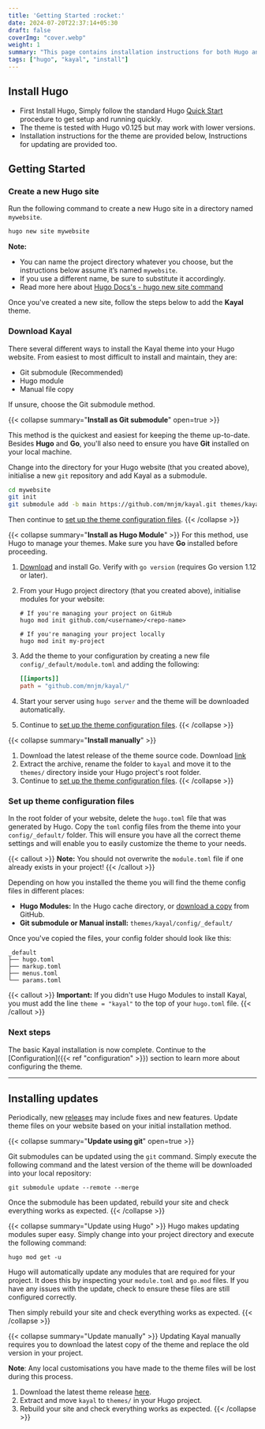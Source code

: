 ```yaml
---
title: 'Getting Started :rocket:'
date: 2024-07-20T22:37:14+05:30
draft: false
coverImg: "cover.webp"
weight: 1
summary: "This page contains installation instructions for both Hugo and Kayal, as well as instructions for future updates."
tags: ["hugo", "kayal", "install"]
---
```


## Install Hugo

- First Install Hugo, Simply follow the standard Hugo [Quick Start](https://gohugo.io/getting-started/quick-start/) procedure to get setup and running quickly.
- The theme is tested with Hugo v0.125 but may work with lower versions.
- Installation instructions for the theme are provided below, Instructions for updating are provided too.

## Getting Started

### Create a new Hugo site

Run the following command to create a new Hugo site in a directory named `mywebsite`.
```bash
hugo new site mywebsite
```
**Note:**
- You can name the project directory whatever you choose, but the instructions below assume it’s named `mywebsite`.
- If you use a different name, be sure to substitute it accordingly.
- Read more here about [Hugo Docs's - hugo new site command](https://gohugo.io/commands/hugo_new_site/#synopsis)

Once you've created a new site, follow the steps below to add the **Kayal** theme.

### Download Kayal

There several different ways to install the Kayal theme into your Hugo website. From easiest to most difficult to install and maintain, they are:

- Git submodule (Recommended)
- Hugo module
- Manual file copy

If unsure, choose the Git submodule method.

{{< collapse summary="<b>Install as Git submodule</b>" open=true >}}

This method is the quickest and easiest for keeping the theme up-to-date. Besides **Hugo** and **Go**, you'll also need to ensure you have **Git** installed on your local machine.

Change into the directory for your Hugo website (that you created above), initialise a new `git` repository and add Kayal as a submodule.

```bash
cd mywebsite
git init
git submodule add -b main https://github.com/mnjm/kayal.git themes/kayal
```

Then continue to [set up the theme configuration files](#set-up-theme-configuration-files).
{{< /collapse >}}

{{< collapse summary="<b>Install as Hugo Module</b>" >}}
For this method, use Hugo to manage your themes. Make sure you have **Go** installed before proceeding.

1. [Download](https://golang.org/dl/) and install Go. Verify with `go version` (requires Go version 1.12 or later).
2. From your Hugo project directory (that you created above), initialise modules for your website:

   ```shell
   # If you're managing your project on GitHub
   hugo mod init github.com/<username>/<repo-name>

   # If you're managing your project locally
   hugo mod init my-project
   ```

3. Add the theme to your configuration by creating a new file `config/_default/module.toml` and adding the following:

   ```toml
   [[imports]]
   path = "github.com/mnjm/kayal/"
   ```

4. Start your server using `hugo server` and the theme will be downloaded automatically.
5. Continue to [set up the theme configuration files](#set-up-theme-configuration-files).
{{< /collapse >}}

{{< collapse summary="<b>Install manually</b>" >}}

1. Download the latest release of the theme source code. Download [link](https://github.com/mnjm/kayal/releases/latest)
2. Extract the archive, rename the folder to `kayal` and move it to the `themes/` directory inside your Hugo project's root folder.
3. Continue to [set up the theme configuration files](#set-up-theme-configuration-files).
{{< /collapse >}}

### Set up theme configuration files

In the root folder of your website, delete the `hugo.toml` file that was generated by Hugo. Copy the `toml` config files from the theme into your `config/_default/` folder. This will ensure you have all the correct theme settings and will enable you to easily customize the theme to your needs.

{{< callout >}}
**Note:** You should not overwrite the `module.toml` file if one already exists in your project!
{{< /callout >}}

Depending on how you installed the theme you will find the theme config files in different places:

- **Hugo Modules:** In the Hugo cache directory, or [download a copy](https://github.com/mnjm/kayal/tree/main/config/_default) from GitHub.
- **Git submodule or Manual install:** `themes/kayal/config/_default/`

Once you've copied the files, your config folder should look like this:

```text
_default
├── hugo.toml
├── markup.toml
├── menus.toml
└── params.toml
```

{{< callout >}}
**Important:** If you didn't use Hugo Modules to install Kayal, you must add the line `theme = "kayal"` to the top of your `hugo.toml` file.
{{< /callout >}}

### Next steps

The basic Kayal installation is now complete. Continue to the [Configuration]({{< ref "configuration" >}}) section to learn more about configuring the theme.

---

## Installing updates

Periodically, new [releases](https://github.com/mnjm/kayal/releases) may include fixes and new features. Update theme files on your website based on your initial installation method.

{{< collapse summary="<b>Update using git</b>" open=true >}}

Git submodules can be updated using the `git` command. Simply execute the following command and the latest version of the theme will be downloaded into your local repository:

```shell
git submodule update --remote --merge
```

Once the submodule has been updated, rebuild your site and check everything works as expected.
{{< /collapse >}}

{{< collapse summary="Update using Hugo" >}}
Hugo makes updating modules super easy. Simply change into your project directory and execute the following command:

```shell
hugo mod get -u
```

Hugo will automatically update any modules that are required for your project. It does this by inspecting your `module.toml` and `go.mod` files. If you have any issues with the update, check to ensure these files are still configured correctly.

Then simply rebuild your site and check everything works as expected.
{{< /collapse >}}

{{< collapse summary="Update manually" >}}
Updating Kayal manually requires you to download the latest copy of the theme and replace the old version in your project.

**Note**: Any local customisations you have made to the theme files will be lost during this process.

1. Download the latest theme release [here](https://github.com/mnjm/kayal/releases/latest).
2. Extract and move `kayal` to `themes/` in your Hugo project.
3. Rebuild your site and check everything works as expected.
{{< /collapse >}}
